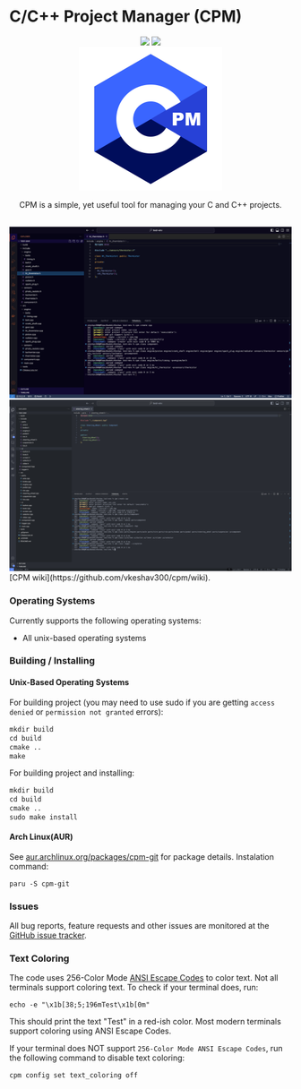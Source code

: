 # C/C++ Project Manager (CPM)
<div align="center">
  <a href=https://github.com/vkeshav300/cpm/actions/workflows/codeql.yml><img src=https://github.com/vkeshav300/cpm/actions/workflows/codeql.yml/badge.svg></img></a>
  <a href=https://github.com/vkeshav300/cpm/actions/workflows/pages/pages-build-deployment><img src=https://github.com/vkeshav300/cpm/actions/workflows/pages/pages-build-deployment/badge.svg></img></a><br>
  <img height=256 src=assets/CPM_LOGO.png></img>
  <p>CPM is a simple, yet useful tool for managing your C and C++ projects.</p><br>
  <img src=assets/readme/1.png>
  <img src=assets/readme/2.png>
</div>
[CPM wiki](https://github.com/vkeshav300/cpm/wiki).

### Operating Systems
Currently supports the following operating systems:
- All unix-based operating systems

### Building / Installing
#### Unix-Based Operating Systems
For building project (you may need to use sudo if you are getting `access denied` or `permission not granted` errors):
```
mkdir build
cd build
cmake ..
make
```
For building project and installing:
```
mkdir build
cd build
cmake ..
sudo make install
```

#### Arch Linux(AUR)
See [aur.archlinux.org/packages/cpm-git](https://aur.archlinux.org/packages/cpm-git) for package details.
Instalation command:
```
paru -S cpm-git
```

### Issues
All bug reports, feature requests and other issues are monitored at the [GitHub issue tracker](https://github.com/vkeshav300/cpm/issues).

### Text Coloring
The code uses 256-Color Mode [ANSI Escape Codes](https://gist.github.com/fnky/458719343aabd01cfb17a3a4f7296797) to color text. Not all terminals support coloring text. To check if your terminal does, run: 
```
echo -e "\x1b[38;5;196mTest\x1b[0m"
```
This should print the text "Test" in a red-ish color. Most modern terminals support coloring using ANSI Escape Codes.

If your terminal does NOT support `256-Color Mode ANSI Escape Codes`, run the following command to disable text coloring:
```
cpm config set text_coloring off
```